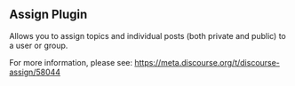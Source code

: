 ## Assign Plugin 

Allows you to assign topics and individual posts (both private and public) to a user or group.

For more information, please see: https://meta.discourse.org/t/discourse-assign/58044
